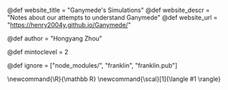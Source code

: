<!--
Add here global page variables to use throughout your
website.
The website_* must be defined for the RSS to work
-->
@def website_title = "Ganymede's Simulations"
@def website_descr = "Notes about our attempts to understand Ganymede"
@def website_url   = "https://henry2004y.github.io/Ganymede/"

@def author = "Hongyang Zhou"

@def mintoclevel = 2

<!--
Add here files or directories that should be ignored by Franklin, otherwise
these files might be copied and, if markdown, processed by Franklin which
you might not want. Indicate directories by ending the name with a `/`.
-->
@def ignore = ["node_modules/", "franklin", "franklin.pub"]

<!--
Add here global latex commands to use throughout your
pages. It can be math commands but does not need to be.
For instance:
* \newcommand{\phrase}{This is a long phrase to copy.}
-->
\newcommand{\R}{\mathbb R}
\newcommand{\scal}[1]{\langle #1 \rangle}
